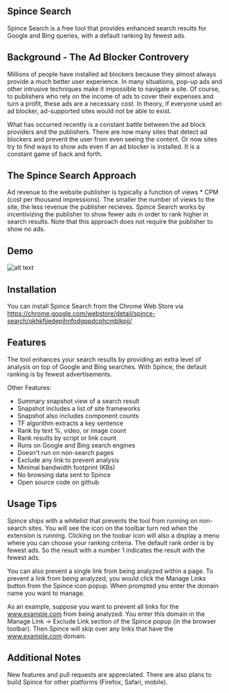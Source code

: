## Spince Search

Spince Search is a free tool that provides enhanced search results for Google and Bing queries, with a default ranking by fewest ads.

## Background - The Ad Blocker Controvery

Millions of people have installed ad blockers because they almost always provide a much better user experience. In many situations, pop-up ads and other intrusive techniques make it impossible to navigate a site. Of course, to publishers who rely on the income of ads to cover their expenses and turn a profit, these ads are a necessary cost. In theory, if everyone used an ad blocker, ad-supported sites would not be able to exist.

What has occurred recently is a constant battle between the ad block providers and the publishers. There are now many sites that detect ad blockers and prevent the user from even seeing the content. Or now sites try to find ways to show ads even if an ad blocker is installed. It is a constant game of back and forth. 

## The Spince Search Approach

Ad revenue to the website publisher is typically a function of views * CPM (cost per thousand impressions). The smaller the number of views to the site, the less revenue the publisher recieves. Spince Search works by incentivizing the publisher to show fewer ads in order to rank higher in search results. Note that this approach does not require the publisher to show no ads.

## Demo

![alt text](http://search.spince.com/img/federalAidBing.gif "Demo")

## Installation

You can install Spince Search from the Chrome Web Store via <https://chrome.google.com/webstore/detail/spince-search/okhkfjjedepjhnfodgppdcphcmblkpjj/>

## Features

The tool enhances your search results by providing an extra level of analysis on top of Google and Bing searches. With Spince, the default ranking is by fewest advertisements.


Other Features:
<ul>
<li>Summary snapshot view of a search result</li>
<li>Snapshot includes a list of site frameworks</li>
<li>Snapshot also includes component counts</li>
<li>TF algorithm extracts a key sentence</li>
<li>Rank by text %, video, or image count</li>
<li>Rank results by script or link count</li>
<li>Runs on Google and Bing search engines</li>										
<li>Doesn't run on non-search pages</li>										
<li>Exclude any link to prevent analysis</li>                    					
<li>Minimal bandwidth footprint (KBs)</li>								
<li>No browsing data sent to Spince</li>
<li>Open source code on github</li>
</ul>

## Usage Tips

Spince ships with a whitelist that prevents the tool from running on non-search sites. You will see the icon on the toolbar turn red when the extension is running. Clicking on the toobar icon will also a display a menu where you can choose your ranking criteria. The default rank order is by fewest ads. So the result with a number 1 indicates the result with the fewest ads.

You can also prevent a single link from being analyzed within a page. To prevent a link from being analyzed, you would click the Manage Links button from the Spince icon popup. When prompted you enter the domain name you want to manage.

As an example, suppose you want to prevent all links for the www.example.com from being analyzed. You enter this domain in the Manage Link -> Exclude Link section of the Spince popup (in the browser toolbar). Then Spince will skip over any links that have the www.example.com domain.

## Additional Notes

New features and pull requests are appreciated. There are also plans to build Spince for other platforms (Firefox, Safari, mobile).
